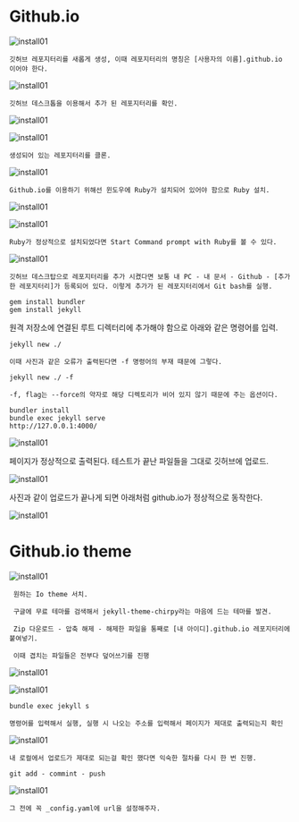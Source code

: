 # Github.io

 ![install01](./img/Github-io/io02.png)
 
 ```
 깃허브 레포지터리를 새롭게 생성, 이때 레포지터리의 명칭은 [사용자의 이름].github.io 이어야 한다.
 ```

 ![install01](./img/Github-io/io04.png)

 ```
 깃허브 데스크톱을 이용해서 추가 된 레포지터리를 확인.
 ```

 ![install01](./img/Github-io/io05.png)

 ![install01](./img/Github-io/io06.png)

 ```
 생성되어 있는 레포지터리를 클론.
 ```

 ![install01](./img/Github-io/io07.png)

 ```
 Github.io를 이용하기 위해선 윈도우에 Ruby가 설치되어 있어야 함으로 Ruby 설치.
 ```

 ![install01](./img/Github-io/io08.png)

 ![install01](./img/Github-io/io09.png)

 ```
 Ruby가 정상적으로 설치되었다면 Start Command prompt with Ruby를 볼 수 있다.
 ```

 ![install01](./img/Github-io/io10.png)

 ```
 깃허브 데스크탑으로 레포지터리를 추가 시켰다면 보통 내 PC - 내 문서 - Github - [추가한 레포지터리]가 등록되어 있다. 이렇게 추가가 된 레포지터리에서 Git bash를 실행.

 gem install bundler 
 gem install jekyll
 ```
 
 원격 저장소에 연결된 루트 디렉터리에 추가해야 함으로 아래와 같은 명령어를 입력.

 ```
 jekyll new ./

 이때 사진과 같은 오류가 출력된다면 -f 명령어의 부재 때문에 그렇다.

 jekyll new ./ -f

 -f, flag는 --force의 약자로 해당 디렉토리가 비어 있지 않기 때문에 주는 옵션이다. 
 
 ```
 
 ```
 bundler install
 bundle exec jekyll serve
 http://127.0.0.1:4000/
 ```
 ![install01](./img/Github-io/io11.png)

 페이지가 정상적으로 출력된다. 테스트가 끝난 파일들을 그대로 깃허브에 업로드.

 ![install01](./img/Github-io/io12.png)

 사진과 같이 업로드가 끝나게 되면 아래처럼 github.io가 정상적으로 동작한다. 

 ![install01](./img/Github-io/io13.png)

# Github.io theme

 ![install01](./img/Github-io/io14.png)

```
 원하는 Io theme 서치.

 구글에 무료 테마를 검색해서 jekyll-theme-chirpy라는 마음에 드는 테마를 발견.

 Zip 다운로드 - 압축 해제 - 해제한 파일을 통째로 [내 아이디].github.io 레포지터리에 붙여넣기.

 이때 겹치는 파일들은 전부다 덮어쓰기를 진행
```

 ![install01](./img/Github-io/io15.png)

 ![install01](./img/Github-io/io16.png)

 ```
 bundle exec jekyll s

 명령어를 입력해서 실행, 실행 시 나오는 주소를 입력해서 페이지가 제대로 출력되는지 확인
 ```

 ![install01](./img/Github-io/io17.png)

  ```
 내 로컬에서 업로드가 제대로 되는걸 확인 했다면 익숙한 절차를 다시 한 번 진행.

 git add - commint - push
  ```

 ![install01](./img/Github-io/io18.png)

 ```
 그 전에 꼭 _config.yaml에 url을 설정해주자.
 ```

